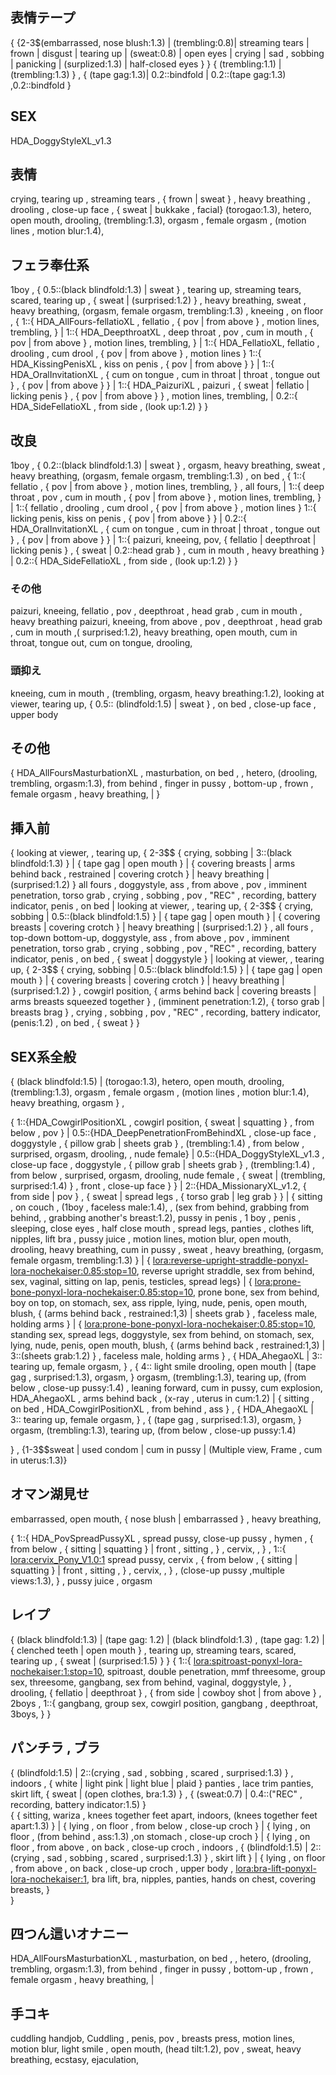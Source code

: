 

## 表情テープ
{ {2-3$(embarrassed, nose blush:1.3) | (trembling:0.8)| streaming tears | frown | disgust | tearing up |  (sweat:0.8) | open eyes  | crying |  sad , sobbing | panicking | (surplized:1.3)  | half-closed eyes }  }  { (trembling:1.1) |  (trembling:1.3) } , { (tape gag:1.3)| 0.2::bindfold | 0.2::(tape gag:1.3) ,0.2::bindfold } 

## SEX



HDA_DoggyStyleXL_v1.3


## 表情
crying,  tearing up , streaming tears , { frown | sweat } , heavy breathing , drooling ,  close-up face , { sweat | bukkake , facial}
(torogao:1.3),  hetero,  open mouth,  drooling,  (trembling:1.3),  orgasm , female orgasm  , (motion lines , motion blur:1.4), 


## フェラ奉仕系
1boy , 
 {  0.5::(black blindfold:1.3) | sweat  }  , tearing up,  streaming tears,  scared,  tearing up , { sweat | (surprised:1.2) }  , heavy breathing,    sweat , heavy breathing,  (orgasm,  female orgasm,  trembling:1.3) , kneeing , on floor , 
{
  1::{ HDA_AllFours-fellatioXL , fellatio ,  { pov | from above }  , motion lines,  trembling,  }  |
  1::{ HDA_DeepthroatXL , deep throat , pov , cum in mouth ,  { pov | from above } , motion lines,  trembling,  } |
  1::{ HDA_FellatioXL, fellatio , drooling , cum drool ,  { pov | from above } , motion lines  }
  1::{ HDA_KissingPenisXL , kiss on penis  ,  { pov | from above } } |
  1::{ HDA_OralInvitationXL , { cum on tongue , cum in throat | throat , tongue out }  ,  { pov | from above } } |
  1::{ HDA_PaizuriXL , paizuri , { sweat | fellatio | licking penis } ,  { pov | from above } } , motion lines,  trembling,  |
  0.2::{ HDA_SideFellatioXL , from side , (look up:1.2)  } 
}

## 改良
1boy , 
 {  0.2::(black blindfold:1.3) | sweat  }  , orgasm,  heavy breathing,    sweat , heavy breathing,  (orgasm,  female orgasm,  trembling:1.3)  , on bed  ,
{
  1::{ fellatio ,  { pov | from above }  , motion lines,  trembling,  } , all fours,  |
  1::{  deep throat , pov , cum in mouth ,  { pov | from above } , motion lines,  trembling,  } |
  1::{  fellatio , drooling , cum drool ,  { pov | from above } , motion lines  }
  1::{ licking penis,  kiss on penis  ,  { pov | from above } } |
  0.2::{ HDA_OralInvitationXL , { cum on tongue , cum in throat | throat , tongue out }  ,  { pov | from above } } |
  1::{ paizuri,  kneeing, pov, {  fellatio | deepthroat | licking penis } , { sweat |  0.2::head grab } , cum in mouth , heavy breathing }  |
  0.2::{ HDA_SideFellatioXL , from side , (look up:1.2)  } 
}

### その他

paizuri,  kneeing,  fellatio , pov , deepthroat , head grab , cum in mouth , heavy breathing
paizuri,  kneeing,  from above , pov , deepthroat , head grab , cum in mouth ,( surprised:1.2), 
heavy breathing,  open mouth,  cum in throat,  tongue out,  cum on tongue,  drooling,  


### 頭抑え

  kneeing,  cum in mouth ,  (trembling,  orgasm,  heavy breathing:1.2),   looking at viewer,  tearing up, {  0.5:: (blindfold:1.5) | sweat }  , on bed  , close-up face , upper body 

## その他
{
  HDA_AllFoursMasturbationXL , masturbation,  on bed , ,  hetero,  (drooling,  trembling,  orgasm:1.3),  from behind ,  finger in pussy ,  bottom-up , frown , female orgasm , heavy breathing,  |
}

## 挿入前
  { 
  looking at viewer,  , tearing up,    { 2-3$$ { crying,  sobbing  | 3::(black blindfold:1.3) }  |  { tape gag | open mouth }  |  { covering breasts |  arms behind back , restrained | covering crotch }  | heavy breathing  | (surprised:1.2) }  all fours , doggystyle,  ass , from above , pov ,   imminent penetration,  torso grab , crying , sobbing ,  pov , "REC" , recording,  battery indicator,  penis , on bed  | 
   looking at viewer,  , tearing up,    { 2-3$$ { crying,  sobbing  | 0.5::(black blindfold:1.5) }  |  { tape gag | open mouth }  |  { covering breasts | covering crotch }  | heavy breathing  | (surprised:1.2) }  , all fours , top-down bottom-up,  doggystyle,  ass , from above , pov ,   imminent penetration,  torso grab , crying , sobbing ,  pov , "REC" , recording,  battery indicator,  penis , on bed ,  { sweat | doggystyle } | 
    looking at viewer,  , tearing up,    { 2-3$$ { crying,  sobbing  | 0.5::(black blindfold:1.5) }  |  { tape gag | open mouth }  |  { covering breasts | covering crotch }  | heavy breathing  | (surprised:1.2) }  , cowgirl position,  { arms behind back | covering breasts | arms breasts squeezed together } ,  (imminent penetration:1.2), { torso grab | breasts brag }  , crying , sobbing ,  pov , "REC" , recording,  battery indicator,  (penis:1.2) , on bed ,  { sweat }  }

## SEX系全般
 { (black blindfold:1.5) |   (torogao:1.3),  hetero,  open mouth,  drooling,  (trembling:1.3),  orgasm , female orgasm  , (motion lines , motion blur:1.4),  heavy breathing,  orgasm } ,

{
  1::{HDA_CowgirlPositionXL ,  cowgirl position,  { sweat | squatting } , from below  , pov } |
  0.5::{HDA_DeepPenetrationFromBehindXL , close-up face , doggystyle , { pillow grab | sheets grab } , (trembling:1.4)  , from below ,  surprised,  orgasm,  drooling,   , nude female} | 
  0.5::{HDA_DoggyStyleXL_v1.3 , close-up face , doggystyle , { pillow grab | sheets grab } , (trembling:1.4)  ,   from below ,  surprised,  orgasm,  drooling, nude female , { sweat | (trembling,  surprised:1.4) } , front , close-up face } }  | 
  2::{HDA_MissionaryXL_v1.2,  { from side | pov } ,  { sweat | spread legs , { torso grab | leg grab  } }  |
  { sitting , on couch , (1boy , faceless male:1.4),  , (sex from behind, grabbing from behind,  , grabbing another's breast:1.2),   pussy in penis , 1 boy , penis ,  sleeping,  close eyes , half close mouth , spread legs,  panties , clothes lift,  nipples,  lift bra ,  pussy juice , motion lines,  motion blur, open mouth,  drooling,  heavy breathing, cum in pussy  ,   sweat , heavy breathing,  (orgasm,  female orgasm,  trembling:1.3) }   | 
  { <lora:reverse-upright-straddle-ponyxl-lora-nochekaiser:0.85:stop=10>, reverse upright straddle, sex from behind, sex, vaginal, sitting on lap, penis, testicles, spread legs} |
  { <lora:prone-bone-ponyxl-lora-nochekaiser:0.85:stop=10>, prone bone, sex from behind, boy on top, on stomach, sex, ass ripple,  lying, nude,  penis, open mouth, blush,  { (arms behind back , restrained:1,3) | sheets grab }  , faceless male,  holding arms } | 
    { <lora:prone-bone-ponyxl-lora-nochekaiser:0.85:stop=10>,  standing sex, spread legs,  doggystyle,  sex from behind, on stomach, sex,  lying, nude,  penis, open mouth, blush,  { (arms behind back , restrained:1,3) | 3::(sheets grab:1.2) }  , faceless male,  holding arms } , { HDA_AhegaoXL | 3:: tearing up,   female orgasm,   }  ,  { 4:: light smile   drooling,  open mouth | (tape gag , surprised:1.3),  orgasm,  }  orgasm,  (trembling:1.3),  tearing up,  (from below , close-up pussy:1.4)  , leaning forward,  cum in pussy,  cum explosion,   HDA_AhegaoXL  , arms behind back ,  (x-ray , uterus in cum:1.2) | 
      { sitting , on  bed , HDA_CowgirlPositionXL ,  from behind , ass } , { HDA_AhegaoXL | 3:: tearing up,   female orgasm,   }  ,  { (tape gag , surprised:1.3),  orgasm,  }  orgasm,  (trembling:1.3),  tearing up,  (from below , close-up pussy:1.4)  
      

} , {1-3$$sweat | used condom | cum in pussy | (Multiple view, Frame , cum in uterus:1.3)} 


## オマン湖見せ
embarrassed,  open mouth,  { nose blush | embarrassed } , heavy breathing,   

{
  1::{ HDA_PovSpreadPussyXL ,  spread pussy, close-up pussy , hymen , {  from below , { sitting | squatting } | front , sitting ,  }  , cervix,  ,  } ,
  1::{ <lora:cervix_Pony_V1.0:1> spread pussy, cervix , {  from below , { sitting | squatting } | front , sitting ,  }  , cervix,  ,  }   , (close-up pussy ,multiple views:1.3), 
} ,  pussy juice , orgasm

## レイプ
{  (black blindfold:1.3) |  (tape gag: 1.2) |    (black blindfold:1.3) , (tape gag: 1.2)  | { clenched teeth |  open mouth }  , tearing up,  streaming tears,  scared,  tearing up , { sweat | (surprised:1.5) } }
{
    1::{ <lora:spitroast-ponyxl-lora-nochekaiser:1:stop=10>, spitroast, double penetration, mmf threesome, group sex, threesome,  gangbang,  sex from behind, vaginal, doggystyle,  } , drooling,  { fellatio | deepthroat }  , { from side | cowboy shot | from above }  , 2boys ,
      1::{ gangbang,  group sex,  cowgirl position,  gangbang , deepthroat,   3boys,  } 
}

## パンチラ , ブラ
{ (blindfold:1.5) | 2::(crying , sad , sobbing , scared , surprised:1.3) } , indoors , { white | light pink | light blue | plaid } panties ,  lace trim panties, skirt lift, { sweat |  (open clothes,  bra:1.3) } , { (sweat:0.7) | 0.4::("REC" , recording,  battery indicator:1.5) }  
{
  { sitting, wariza , knees together feet apart, indoors, (knees together feet apart:1.3) } | 
  { lying , on floor , from below , close-up croch } |
  { lying , on floor , (from behind , ass:1.3) ,on stomach , close-up croch } |
  { lying , on floor , from above ,  on back  , close-up croch , indoors , { (blindfold:1.5) | 2::(crying , sad , sobbing , scared , surprised:1.3) }  , skirt lift } |
  { lying , on floor , from above ,  on back  , close-up croch ,  upper body , <lora:bra-lift-ponyxl-lora-nochekaiser:1>, bra lift, bra, nipples, panties, hands on chest, covering breasts,  }  
}

## 四つん這いオナニー

HDA_AllFoursMasturbationXL , masturbation,  on bed , ,  hetero,  (drooling,  trembling,  orgasm:1.3),  from behind ,  finger in pussy ,  bottom-up , frown , female orgasm , heavy breathing,  |
  
  ## 手コキ

  cuddling handjob,  Cuddling  , penis, pov , breasts press,   motion lines,  motion blur,  light smile , open mouth,  (head tilt:1.2),  pov ,  sweat,  heavy breathing,  ecstasy,   ejaculation,